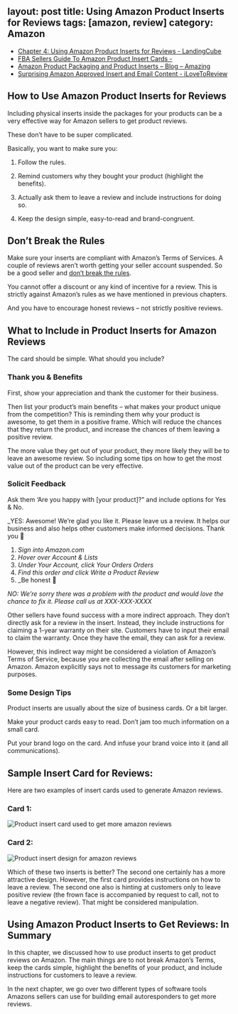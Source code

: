 layout: post
title: Using Amazon Product Inserts for Reviews
tags: [amazon, review]
category: Amazon
---

- [Chapter 4: Using Amazon Product Inserts for Reviews - LandingCube](https://landingcube.com/reviews/product-inserts-reviews/)
- [FBA Sellers Guide To Amazon Product Insert Cards -](http://www.internetbizuni.com/blog/amazon-product-insert-cards)
- [Amazon Product Packaging and Product Inserts – Blog – Amazing](https://blog.amazing.com/amazon-product-packaging-and-product-inserts/)
- [Surprising Amazon Approved Insert and Email Content - iLoveToReview](https://www.ilovetoreview.com/amazon-approved-insert-email-content/)

## How to Use Amazon Product Inserts for Reviews

Including physical inserts inside the packages for your products can be a very effective way for Amazon sellers to get product reviews. 

These don’t have to be super complicated. 

Basically, you want to make sure you:

1) Follow the rules.

2) Remind customers why they bought your product (highlight the benefits).

3) Actually ask them to leave a review and include instructions for doing so.

4) Keep the design simple, easy-to-read and brand-congruent.

## Don’t Break the Rules

Make sure your inserts are compliant with Amazon’s Terms of Services. A couple of reviews aren’t worth getting your seller account suspended. So be a good seller and [don’t break the rules](https://sellercentral.amazon.com/gp/help/external/200386250). 

You cannot offer a discount or any kind of incentive for a review. This is strictly against Amazon’s rules as we have mentioned in previous chapters.

And you have to encourage honest reviews – not strictly positive reviews.

## What to Include in Product Inserts for Amazon Reviews

The card should be simple. What should you include?

### Thank you & Benefits

First, show your appreciation and thank the customer for their business. 

Then list your product’s main benefits – what makes your product unique from the competition? This is reminding them why your product is awesome, to get them in a positive frame. Which will reduce the chances that they return the product, and increase the chances of them leaving a positive review. 

The more value they get out of your product, they more likely they will be to leave an awesome review. So  including some tips on how to get the most value out of the product can be very effective.

### Solicit Feedback

Ask them ‘Are you happy with [your product]?” and include options for Yes & No. 

_YES: Awesome! We’re glad you like it. Please leave us a review. It helps our business and also helps other customers make informed decisions. Thank you 🙂

1.  _Sign into Amazon.com_ 
2.  _Hover over Account & Lists_
3.  _Under Your Account, click Your Orders Orders_
4.  _Find this order and click Write a Product Review_
5.  _Be honest 🙂

_NO: We’re sorry there was a problem with the product and would love the chance to fix it. Please call us at  XXX-XXX-XXXX_

Other sellers have found success with a more indirect approach. They don’t directly ask for a review in the insert. Instead, they include instructions for claiming a 1-year warranty on their site. Customers have to input their email to claim the warranty. Once they have the email, they can ask for a review.

However, this indirect way might be considered a violation of Amazon’s Terms of Service, because you are collecting the email after selling on Amazon. Amazon explicitly says not to message its customers for marketing purposes. 

### Some Design Tips

Product inserts are usually about the size of business cards. Or a bit larger. 

Make your product cards easy to read. Don’t jam too much information on a small card. 

Put your brand logo on the card. And infuse your brand voice into it (and all communications).

## Sample Insert Card for Reviews:

Here are two examples of insert cards used to generate Amazon reviews.

### Card 1:

![Product insert card used to get more amazon reviews](https://landingcube.com/wp-content/uploads/2018/04/product-inserts-internetbizuni.png)

### Card 2:

![Product insert design for amazon reviews](https://landingcube.com/wp-content/uploads/2018/04/product-insert-jungle-scout-million-dollar.png)

Which of these two inserts is better? The second one certainly has a more attractive design. However, the first card provides instructions on how to leave a review. The second one also is hinting at customers only to leave positive review (the frown face is accompanied by request to call, not to leave a negative review). That might be considered manipulation.

## Using Amazon Product Inserts to Get Reviews: In Summary

In this chapter, we discussed how to use product inserts to get product reviews on Amazon. The main things are to not break Amazon’s Terms, keep the cards simple, highlight the benefits of your product, and include instructions for customers to leave a review.

In the next chapter, we go over two different types of software tools Amazons sellers can use for building email autoresponders to get more reviews.
